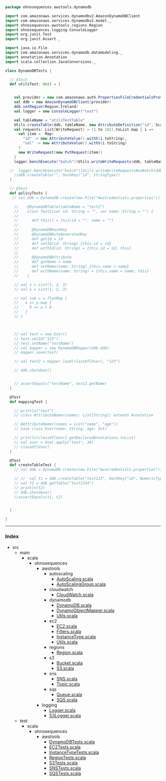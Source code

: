 
```scala
package ohnosequences.awstools.dynamodb

import com.amazonaws.services.dynamodbv2.AmazonDynamoDBClient
import com.amazonaws.services.dynamodbv2.model._
import ohnosequences.awstools.regions.Region
import ohnosequences.logging.ConsoleLogger
import org.junit.Test
import org.junit.Assert._

import java.io.File
import com.amazonaws.services.dynamodb.datamodeling._
import annotation.Annotation
import scala.collection.JavaConversions._

class DynamoDBTests {

  // @Test
  def utilsTest: Unit = {


    val provider = new com.amazonaws.auth.PropertiesFileCredentialsProvider(new java.io.File(System.getProperty("user.home"), ".aws/era7.credentials.prop").getAbsolutePath)
    val ddb = new AmazonDynamoDBClient(provider)
    ddb.setRegion(Region.Ireland)
    val logger = new ConsoleLogger("test")

    val tableName = "utilsTestTable"
    Utils.createTable(ddb, tableName, new AttributeDefinition("id", ScalarAttributeType.S), None, logger)
    val requests: List[WriteRequest] = (1 to 102).toList.map { i =>
      val item =  Map(
        "id" -> new AttributeValue().withS(i.toString),
        "val" -> new AttributeValue().withS(i.toString)
      )
      new WriteRequest(new PutRequest(item))
    }
    logger.benchExecute("batch")(Utils.writeWriteRequests(ddb, tableName, requests, logger))

  //  logger.benchExecute("batch")(Utils.writeWriteRequestsNonBatch(ddb, tableName, requests, logger, System.currentTimeMillis(), requests.size))
    //ddb.createTable("", HashKey("id", StringType))
  }

  // @Test
  def policyTests {
   // val ddb = DynamoDB.create(new File("AwsCredentials.properties"))

    //    @DynamoDBTable(tableName = "test2")
    //    class Test2(var id: String = "", var name: String = "") {
    //
    //      def this() = this(id = "", name = "")
    //
    //      @DynamoDBHashKey
    //      @DynamoDBAutoGeneratedKey
    //      def getId = id
    //      def setId(id: String) {this.id = id}
    //      def withId(id: String) = {this.id = id; this}
    //
    //      @DynamoDBAttribute
    //      def getName = name
    //      def setName(name: String) {this.name = name}
    //      def withName(name: String) = {this.name = name; this}
    //    }

    // val x = List(1, 2, 3)
    // val y = List(1, 2, 3)

    // val sum = x.flatMap {
    //   a => y.map {
    //     b => a + b
    //   }
    // }



    // val test = new User()
    // test.setId("123")
    // test.setName("testName")
    // val mapper = new DynamoDBMapper(ddb.ddb)
    // mapper.save(test)

    // val test2 = mapper.load(classOf[User], "123")

    // ddb.shutdown()


    // assertEquals("testName", test2.getName)
  }

  @Test
  def mappingTest {

    // println("test")
    // class AttributeNames(names: List[String]) extends Annotation

    // @AttributeNames(names = List("name", "age"))
    // case class User(name: String, age: Int)

    // println(classOf[User].getDeclaredAnnotations.toList)
    // val user = User.apply("test", 34)
    // classOf[User].
  }

  @Test
  def createTableTest {
    // val ddb = DynamoDB.create(new File("AwsCredentials.properties"))

    // //  val t1 = ddb.createTable("test123", HashKey("id", NumericType), RangeKey("timestamp", NumericType))
    // val t2 = ddb.getTable("test1234")
    // println(t2)
    // ddb.shutdown()
    //assertEquals(t1, t2)


  }

}

```


------

### Index

+ src
  + main
    + scala
      + ohnosequences
        + awstools
          + autoscaling
            + [AutoScaling.scala][main/scala/ohnosequences/awstools/autoscaling/AutoScaling.scala]
            + [AutoScalingGroup.scala][main/scala/ohnosequences/awstools/autoscaling/AutoScalingGroup.scala]
          + cloudwatch
            + [CloudWatch.scala][main/scala/ohnosequences/awstools/cloudwatch/CloudWatch.scala]
          + dynamodb
            + [DynamoDB.scala][main/scala/ohnosequences/awstools/dynamodb/DynamoDB.scala]
            + [DynamoObjectMapper.scala][main/scala/ohnosequences/awstools/dynamodb/DynamoObjectMapper.scala]
            + [Utils.scala][main/scala/ohnosequences/awstools/dynamodb/Utils.scala]
          + ec2
            + [EC2.scala][main/scala/ohnosequences/awstools/ec2/EC2.scala]
            + [Filters.scala][main/scala/ohnosequences/awstools/ec2/Filters.scala]
            + [InstanceType.scala][main/scala/ohnosequences/awstools/ec2/InstanceType.scala]
            + [Utils.scala][main/scala/ohnosequences/awstools/ec2/Utils.scala]
          + regions
            + [Region.scala][main/scala/ohnosequences/awstools/regions/Region.scala]
          + s3
            + [Bucket.scala][main/scala/ohnosequences/awstools/s3/Bucket.scala]
            + [S3.scala][main/scala/ohnosequences/awstools/s3/S3.scala]
          + sns
            + [SNS.scala][main/scala/ohnosequences/awstools/sns/SNS.scala]
            + [Topic.scala][main/scala/ohnosequences/awstools/sns/Topic.scala]
          + sqs
            + [Queue.scala][main/scala/ohnosequences/awstools/sqs/Queue.scala]
            + [SQS.scala][main/scala/ohnosequences/awstools/sqs/SQS.scala]
        + logging
          + [Logger.scala][main/scala/ohnosequences/logging/Logger.scala]
          + [S3Logger.scala][main/scala/ohnosequences/logging/S3Logger.scala]
  + test
    + scala
      + ohnosequences
        + awstools
          + [DynamoDBTests.scala][test/scala/ohnosequences/awstools/DynamoDBTests.scala]
          + [EC2Tests.scala][test/scala/ohnosequences/awstools/EC2Tests.scala]
          + [InstanceTypeTests.scala][test/scala/ohnosequences/awstools/InstanceTypeTests.scala]
          + [RegionTests.scala][test/scala/ohnosequences/awstools/RegionTests.scala]
          + [S3Tests.scala][test/scala/ohnosequences/awstools/S3Tests.scala]
          + [SNSTests.scala][test/scala/ohnosequences/awstools/SNSTests.scala]
          + [SQSTests.scala][test/scala/ohnosequences/awstools/SQSTests.scala]

[main/scala/ohnosequences/awstools/autoscaling/AutoScaling.scala]: ../../../../main/scala/ohnosequences/awstools/autoscaling/AutoScaling.scala.md
[main/scala/ohnosequences/awstools/autoscaling/AutoScalingGroup.scala]: ../../../../main/scala/ohnosequences/awstools/autoscaling/AutoScalingGroup.scala.md
[main/scala/ohnosequences/awstools/cloudwatch/CloudWatch.scala]: ../../../../main/scala/ohnosequences/awstools/cloudwatch/CloudWatch.scala.md
[main/scala/ohnosequences/awstools/dynamodb/DynamoDB.scala]: ../../../../main/scala/ohnosequences/awstools/dynamodb/DynamoDB.scala.md
[main/scala/ohnosequences/awstools/dynamodb/DynamoObjectMapper.scala]: ../../../../main/scala/ohnosequences/awstools/dynamodb/DynamoObjectMapper.scala.md
[main/scala/ohnosequences/awstools/dynamodb/Utils.scala]: ../../../../main/scala/ohnosequences/awstools/dynamodb/Utils.scala.md
[main/scala/ohnosequences/awstools/ec2/EC2.scala]: ../../../../main/scala/ohnosequences/awstools/ec2/EC2.scala.md
[main/scala/ohnosequences/awstools/ec2/Filters.scala]: ../../../../main/scala/ohnosequences/awstools/ec2/Filters.scala.md
[main/scala/ohnosequences/awstools/ec2/InstanceType.scala]: ../../../../main/scala/ohnosequences/awstools/ec2/InstanceType.scala.md
[main/scala/ohnosequences/awstools/ec2/Utils.scala]: ../../../../main/scala/ohnosequences/awstools/ec2/Utils.scala.md
[main/scala/ohnosequences/awstools/regions/Region.scala]: ../../../../main/scala/ohnosequences/awstools/regions/Region.scala.md
[main/scala/ohnosequences/awstools/s3/Bucket.scala]: ../../../../main/scala/ohnosequences/awstools/s3/Bucket.scala.md
[main/scala/ohnosequences/awstools/s3/S3.scala]: ../../../../main/scala/ohnosequences/awstools/s3/S3.scala.md
[main/scala/ohnosequences/awstools/sns/SNS.scala]: ../../../../main/scala/ohnosequences/awstools/sns/SNS.scala.md
[main/scala/ohnosequences/awstools/sns/Topic.scala]: ../../../../main/scala/ohnosequences/awstools/sns/Topic.scala.md
[main/scala/ohnosequences/awstools/sqs/Queue.scala]: ../../../../main/scala/ohnosequences/awstools/sqs/Queue.scala.md
[main/scala/ohnosequences/awstools/sqs/SQS.scala]: ../../../../main/scala/ohnosequences/awstools/sqs/SQS.scala.md
[main/scala/ohnosequences/logging/Logger.scala]: ../../../../main/scala/ohnosequences/logging/Logger.scala.md
[main/scala/ohnosequences/logging/S3Logger.scala]: ../../../../main/scala/ohnosequences/logging/S3Logger.scala.md
[test/scala/ohnosequences/awstools/DynamoDBTests.scala]: DynamoDBTests.scala.md
[test/scala/ohnosequences/awstools/EC2Tests.scala]: EC2Tests.scala.md
[test/scala/ohnosequences/awstools/InstanceTypeTests.scala]: InstanceTypeTests.scala.md
[test/scala/ohnosequences/awstools/RegionTests.scala]: RegionTests.scala.md
[test/scala/ohnosequences/awstools/S3Tests.scala]: S3Tests.scala.md
[test/scala/ohnosequences/awstools/SNSTests.scala]: SNSTests.scala.md
[test/scala/ohnosequences/awstools/SQSTests.scala]: SQSTests.scala.md